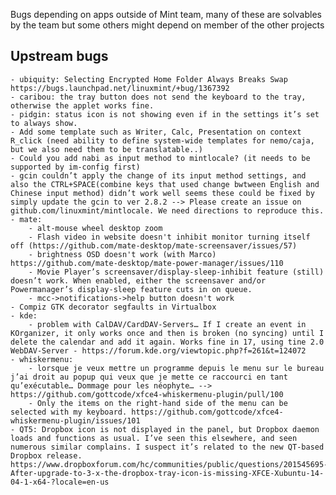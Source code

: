 Bugs depending on apps outside of Mint team, many of these are solvables by the team but some others might depend on member of the other projects

Upstream bugs
--------
	- ubiquity: Selecting Encrypted Home Folder Always Breaks Swap https://bugs.launchpad.net/linuxmint/+bug/1367392
	- caribou: the tray button does not send the keyboard to the tray, otherwise the applet works fine.
	- pidgin: status icon is not showing even if in the settings it’s set to always show.
	- Add some template such as Writer, Calc, Presentation on context R_click (need ability to define system-wide templates for nemo/caja, but we also need them to be translatable..)
	- Could you add nabi as input method to mintlocale? (it needs to be supported by im-config first)
	- gcin couldn’t apply the change of its input method settings, and also the CTRL+SPACE(combine keys that used change bwtween English and Chinese input method) didn’t work well seems these could be fixed by simply update the gcin to ver 2.8.2 --> Please create an issue on github.com/linuxmint/mintlocale. We need directions to reproduce this.
	- mate:
		- alt-mouse wheel desktop zoom
		- Flash video in website doesn't inhibit monitor turning itself off	(https://github.com/mate-desktop/mate-screensaver/issues/57)
		- brightness OSD doesn't work (with Marco) https://github.com/mate-desktop/mate-power-manager/issues/110
		- Movie Player’s screensaver/display-sleep-inhibit feature (still) doesn’t work. When enabled, either the screensaver and/or Powermanager’s display-sleep feature cuts in on queue.
		- mcc->notifications->help button doesn't work
	- Compiz GTK decorator segfaults in Virtualbox
	- kde:
		- problem with CalDAV/CardDAV-Servers… If I create an event in KOrganizer, it only works once and then is broken (no syncing) until I delete the calendar and add it again. Works fine in 17, using tine 2.0 WebDAV-Server - https://forum.kde.org/viewtopic.php?f=261&t=124072
	- whiskermenu:
		- lorsque je veux mettre un programme depuis le menu sur le bureau j’ai droit au popup qui veux que je mette ce raccourci en tant qu’exécutable… Dommage pour les néophyte… --> https://github.com/gottcode/xfce4-whiskermenu-plugin/pull/100
		- Only the items on the right-hand side of the menu can be selected with my keyboard. https://github.com/gottcode/xfce4-whiskermenu-plugin/issues/101
	- QT5: Dropbox icon is not displayed in the panel, but Dropbox daemon loads and functions as usual. I’ve seen this elsewhere, and seen numerous similar complains. I suspect it’s related to the new QT-based Dropbox release. https://www.dropboxforum.com/hc/communities/public/questions/201545695-After-upgrade-to-3-x-the-dropbox-tray-icon-is-missing-XFCE-Xubuntu-14-04-1-x64-?locale=en-us